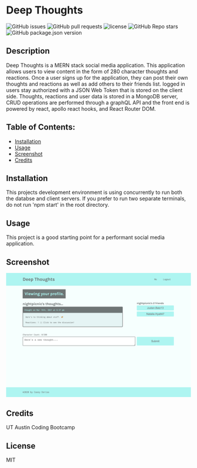 
# Deep Thoughts

![GitHub issues](https://img.shields.io/github/issues/CaseyDeriso/deep-thoughts) ![GitHub pull requests](https://img.shields.io/github/issues-pr/CaseyDeriso/deep-thoughts) ![license](https://img.shields.io/github/license/CaseyDeriso/deep-thoughts) ![GitHub Repo stars](https://img.shields.io/github/stars/CaseyDeriso/deep-thoughts?style=social) ![GitHub package.json version](https://img.shields.io/github/package-json/v/CaseyDeriso/deep-thoughts)

## Description

Deep Thoughts is a MERN stack social media application. This application allows users to view content in the form of 280 character thoughts and reactions. Once a user signs up for the application, they can post their own thoughts and reactions as well as add others to their friends list. logged in users stay authorized with a JSON Web Token that is stored on the client side. Thoughts, reactions and user data is stored in a MongoDB server, CRUD operations are performed through a graphQL API and the front end is powered by react, apollo react hooks, and React Router DOM.

## Table of Contents:
* [Installation](#installation)
* [Usage](#usage)
* [Screenshot](#screenshot)
* [Credits](#credits)


## Installation 

This projects development environment is using concurrently to run both the databse and client servers. If you prefer to run two separate terminals, do not run 'npm start' in the root directory. 

## Usage 

This project is a good starting point for a performant social media application. 

## Screenshot
![Screenshot of Application](./src/photos/screenshot.png)
      

## Credits

UT Austin Coding Bootcamp

## License 

MIT
